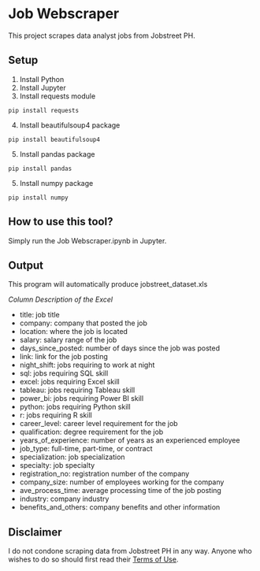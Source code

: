 
# Job Webscraper

This project scrapes data analyst jobs from Jobstreet PH.

## Setup
1. Install Python
2. Install Jupyter
3. Install requests module
```
pip install requests
```
4. Install beautifulsoup4 package
```
pip install beautifulsoup4
```
5. Install pandas package
```
pip install pandas
```
5. Install numpy package
```
pip install numpy
```

## How to use this tool?
Simply run the Job Webscraper.ipynb in Jupyter.

## Output
This program will automatically produce jobstreet_dataset.xls

*Column Description of the Excel*

* title: job title
* company: company that posted the job
* location: where the job is located
* salary: salary range of the job
* days_since_posted: number of days since the job was posted
* link: link for the job posting
* night_shift: jobs requiring to work at night
* sql: jobs requiring SQL skill
* excel: jobs requiring Excel skill
* tableau: jobs requiring Tableau skill
* power_bi: jobs requiring Power BI skill
* python: jobs requiring Python skill
* r: jobs requiring R skill
* career_level: career level requirement for the job
* qualification: degree requirement for the job
* years_of_experience: number of years as an experienced employee
* job_type: full-time, part-time, or contract
* specialization: job specialization
* specialty: job specialty
* registration_no: registration number of the company
* company_size: number of employees working for the company
* ave_process_time: average processing time of the job posting
* industry: company industry
* benefits_and_others: company benefits and other information

## Disclaimer
I do not condone scraping data from Jobstreet PH in any way. Anyone who wishes to do so should first read their [Terms of Use](https://www.jobstreet.com/about-us/en-ph/terms-of-use/).




